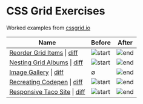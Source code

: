 # CSS Grid Exercises
Worked examples from [cssgrid.io](https://cssgrid/)

Name                  | Before| After
----                  | ------| -----
[Reorder Grid Items](https://auspicious-rings.surge.sh) \| [diff](https://github.com/jdsutherland/css-grid-exercises/commit/5629cb651c55c4ae2c0624f16a308fd84da5882b)     | ![start](https://i.imgur.com/EA0OYHw.png) | ![end](https://i.imgur.com/C1KVTFt.png)
[Nesting Grid Albums](https://bouncy-hook.surge.sh) \| [diff](https://github.com/jdsutherland/css-grid-exercises/commit/939db5bf329184ac907a3ba944a4d3e34f62a7ec)     | ![start](https://i.imgur.com/9LS7Vbc.png) | ![end](https://i.imgur.com/oNr1BWB.png)
[Image Gallery](https://abundant-loss.surge.sh) \| [diff](https://github.com/jdsutherland/css-grid-exercises/commit/e8453f67b40e0c7c44c6b1fa76f79475bfc239df)   | ∅ | ![end](https://i.imgur.com/9KnRdv4.png)
[Recreating Codepen](https://truculent-trains.surge.sh) \| [diff](https://github.com/jdsutherland/css-grid-exercises/commit/599f45d2280f9c68c4af66cd86709ffb92320f44)     | ![start](https://i.imgur.com/MZrX6dS.png) | ![end](https://i.imgur.com/Hos5lPc.png)
[Responsive Taco Site](https://mean-snail.surge.sh) \| [diff](https://github.com/jdsutherland/css-grid-exercises/commit/a7bca736207a2c9b0cecf7a0bea94a085b28f782)     | ![start](https://i.imgur.com/5ga9C5s.png) | ![end](https://i.imgur.com/mcqKUdD.png)

